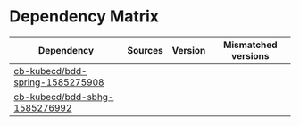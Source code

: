 # Dependency Matrix

Dependency | Sources | Version | Mismatched versions
---------- | ------- | ------- | -------------------
[cb-kubecd/bdd-spring-1585275908](https://github.com/cb-kubecd/bdd-spring-1585275908.git) |  | []() | 
[cb-kubecd/bdd-sbhg-1585276992](https://github.com/cb-kubecd/bdd-sbhg-1585276992.git) |  | []() | 
